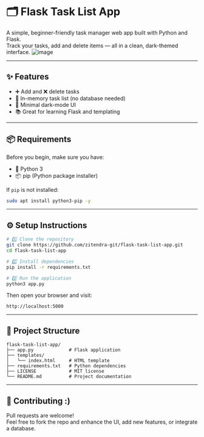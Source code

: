 # 🗂️ Flask Task List App

A simple, beginner-friendly task manager web app built with Python and Flask.  
Track your tasks, add and delete items — all in a clean, dark-themed interface.
![image](https://github.com/user-attachments/assets/1d1d754d-5bcb-4559-905b-10cbe9cd750c)



---

## ✨ Features

- ➕ Add and ❌ delete tasks
- 🧠 In-memory task list (no database needed)
- 🎨 Minimal dark-mode UI
- 📚 Great for learning Flask and templating

---

## 📦 Requirements

Before you begin, make sure you have:

- 🐍 Python 3
- 📦 pip (Python package installer)

If `pip` is not installed:

```bash
sudo apt install python3-pip -y
```

---

## ⚙️ Setup Instructions

```bash
# 1️⃣ Clone the repository
git clone https://github.com/zitendra-git/flask-task-list-app.git
cd flask-task-list-app

# 2️⃣ Install dependencies
pip install -r requirements.txt

# 3️⃣ Run the application
python3 app.py
```

Then open your browser and visit:

```
http://localhost:5000
```

---

## 📁 Project Structure

```
flask-task-list-app/
├── app.py             # Flask application
├── templates/
│   └── index.html     # HTML template
├── requirements.txt   # Python dependencies
├── LICENSE            # MIT license
└── README.md          # Project documentation
```

---

## 🤝 Contributing :)

Pull requests are welcome!  
Feel free to fork the repo and enhance the UI, add new features, or integrate a database.
